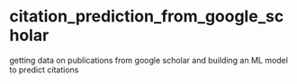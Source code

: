 # citation_prediction_from_google_scholar
 getting data on publications from google scholar and building an ML model to predict citations
